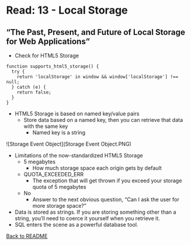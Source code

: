# Read: 13 - Local Storage

## “The Past, Present, and Future of Local Storage for Web Applications”

- Check for HTML5 Storage

```
function supports_html5_storage() {
  try {
    return 'localStorage' in window && window['localStorage'] !== null;
  } catch (e) {
    return false;
  }
}
```

- HTML5 Storage is based on named key/value pairs
  - Store data based on a named key, then you can retrieve that data with the same key
    - Named key is a string

![Storage Event Object](Storage Event Object.PNG)

- Limitations of the now-standardized HTML5 Storage
  - 5 megabytes
    - How much storage space each origin gets by default
  - QUOTA_EXCEEDED_ERR
    - The exception that will get thrown if you exceed your storage quota of 5 megabytes
  - No
    - Answer to the next obvious question, “Can I ask the user for more storage space?”
- Data is stored as strings. If you are storing something other than a string, you’ll need to coerce it yourself when you retrieve it.
- SQL enters the scene as a powerful database tool. 

[Back to README](README.md)